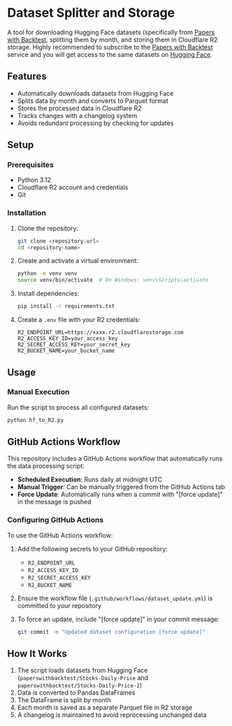 # Dataset Splitter and Storage

A tool for downloading Hugging Face datasets (specifically from [Papers with Backtest](https://paperswithbacktest.com), splitting them by month, and storing them in Cloudflare R2 storage.
Highly recommended to subscribe to the [Papers with Backtest](https://paperswithbacktest.com) service and you will get access to the same datasets on [Hugging Face](https://huggingface.co/paperswithbacktest). 

## Features

- Automatically downloads datasets from Hugging Face
- Splits data by month and converts to Parquet format
- Stores the processed data in Cloudflare R2
- Tracks changes with a changelog system
- Avoids redundant processing by checking for updates

## Setup

### Prerequisites

- Python 3.12
- Cloudflare R2 account and credentials
- Git

### Installation

1. Clone the repository:
   ```bash
   git clone <repository-url>
   cd <repository-name>
   ```

2. Create and activate a virtual environment:
   ```bash
   python -m venv venv
   source venv/bin/activate  # On Windows: venv\Scripts\activate
   ```

3. Install dependencies:
   ```bash
   pip install -r requirements.txt
   ```

4. Create a `.env` file with your R2 credentials:
   ```
   R2_ENDPOINT_URL=https://xxxx.r2.cloudflarestorage.com
   R2_ACCESS_KEY_ID=your_access_key
   R2_SECRET_ACCESS_KEY=your_secret_key
   R2_BUCKET_NAME=your_bucket_name
   ```

## Usage

### Manual Execution

Run the script to process all configured datasets:

```bash
python hf_to_R2.py
```

## GitHub Actions Workflow

This repository includes a GitHub Actions workflow that automatically runs the data processing script:

- **Scheduled Execution**: Runs daily at midnight UTC
- **Manual Trigger**: Can be manually triggered from the GitHub Actions tab
- **Force Update**: Automatically runs when a commit with "[force update]" in the message is pushed

### Configuring GitHub Actions

To use the GitHub Actions workflow:

1. Add the following secrets to your GitHub repository:
   - `R2_ENDPOINT_URL`
   - `R2_ACCESS_KEY_ID`
   - `R2_SECRET_ACCESS_KEY`
   - `R2_BUCKET_NAME`

2. Ensure the workflow file (`.github/workflows/dataset_update.yml`) is committed to your repository

3. To force an update, include "[force update]" in your commit message:
   ```bash
   git commit -m "Updated dataset configuration [force update]"
   ```

## How It Works

1. The script loads datasets from Hugging Face (`paperswithbacktest/Stocks-Daily-Price` and `paperswithbacktest/Stocks-Daily-Price-2`)
2. Data is converted to Pandas DataFrames
3. The DataFrame is split by month
4. Each month is saved as a separate Parquet file in R2 storage
5. A changelog is maintained to avoid reprocessing unchanged data 
